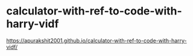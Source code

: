 # calculator-with-ref-to-code-with-harry-vidf
https://apurakshit2001.github.io/calculator-with-ref-to-code-with-harry-vidf/
